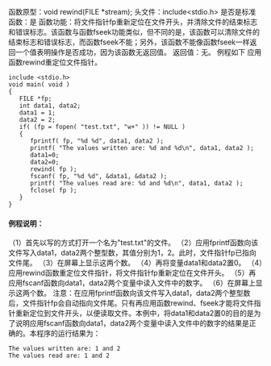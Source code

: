 函数原型：void rewind(FILE *stream);
头文件：include<stdio.h>
是否是标准函数：是
函数功能：将文件指针fp重新定位在文件开头，并清除文件的结束标志和错误标志。该函数与函数fseek功能类似，但不同的是，该函数可以清除文件的结束标志和错误标志，而函数fseek不能；另外，该函数不能像函数fseek一样返回一个值表明操作是否成功，因为该函数无返回值。
返回值：无。
例程如下 应用函数rewind重定位文件指针。
```  
include <stdio.h>
void main( void )
{
   FILE *fp;
   int data1, data2;
   data1 = 1;
   data2 = 2;
   if( (fp = fopen( "test.txt", "w+" )) != NULL )
   {
      fprintf( fp, "%d %d", data1, data2 );
      printf( "The values written are: %d and %d\n", data1, data2 );
	  data1=0;
      data2=0;
      rewind( fp );
      fscanf( fp, "%d %d", &data1, &data2 );
      printf( "The values read are: %d and %d\n", data1, data2 );
      fclose( fp );
   }
}
```
#### 例程说明：
（1）首先以写的方式打开一个名为"test.txt"的文件。
（2）应用fprintf函数向该文件写入data1，data2两个整型数，其值分别为1，2。此时，文件指针fp已指向文件尾。
（3）在屏幕上显示这两个数。
（4）再将变量data1和data2置0。
（4）应用rewind函数重定位文件指针，将文件指针fp重新定位在文件开头。
（5）再应用fscanf函数向data1，data2两个变量中读入文件中的数字。
（6）在屏幕上显示这两个数。
注意：在应用fprintf函数向该文件写入data1，data2两个整型数后，文件指针fp会自动指向文件尾。只有再应用函数rewind、fseek才能将文件指针重新定位到文件开头，以便读取文件。本例中，将data1和data2置0的目的是为了说明应用fscanf函数向data1，data2两个变量中读入文件中的数字的结果是正确的。本程序的运行结果为：
```  
The values written are: 1 and 2
The values read are: 1 and 2
```
